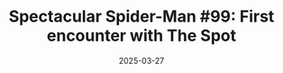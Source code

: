 ---
date: 2025-03-27
tags:
- spider-man
- marvel
title: 'Spectacular Spider-Man #99: First encounter with The Spot'
---